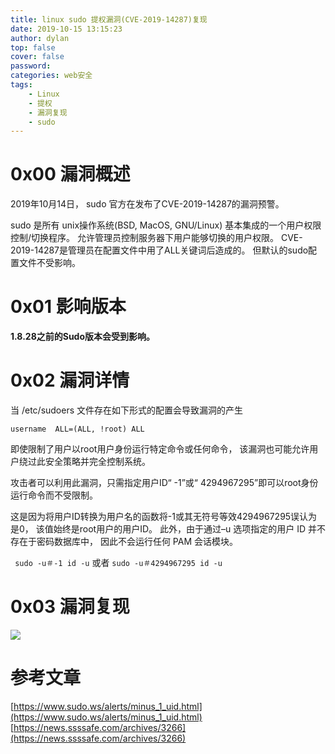 ```yaml
---
title: linux sudo 提权漏洞(CVE-2019-14287)复现
date: 2019-10-15 13:15:23
author: dylan
top: false
cover: false
password: 
categories: web安全
tags: 
    - Linux
    - 提权
    - 漏洞复现
    - sudo
---
```


# 0x00 漏洞概述

2019年10月14日， sudo 官方在发布了CVE-2019-14287的漏洞预警。

sudo 是所有 unix操作系统(BSD, MacOS, GNU/Linux) 基本集成的一个用户权限控制/切换程序。
允许管理员控制服务器下用户能够切换的用户权限。
CVE-2019-14287是管理员在配置文件中用了ALL关键词后造成的。
但默认的sudo配置文件不受影响。

# 0x01 影响版本

**1.8.28之前的Sudo版本会受到影响。**

# 0x02 漏洞详情

当 /etc/sudoers 文件存在如下形式的配置会导致漏洞的产生

`username  ALL=(ALL, !root) ALL`

即使限制了用户以root用户身份运行特定命令或任何命令，
该漏洞也可能允许用户绕过此安全策略并完全控制系统。

攻击者可以利用此漏洞，只需指定用户ID“ -1”或“ 4294967295”即可以root身份运行命令而不受限制。

这是因为将用户ID转换为用户名的函数将-1或其无符号等效4294967295误认为是0，
该值始终是root用户的用户ID。
此外，由于通过–u 选项指定的用户 ID 并不存在于密码数据库中，
因此不会运行任何 PAM 会话模块。

` sudo -u＃-1 id -u`
或者
`sudo -u＃4294967295 id -u`

# 0x03 漏洞复现

![](https://raw.githubusercontent.com/dylan903/ImgUrl/master/Img/20191015161111.png)

# 参考文章
[https://www.sudo.ws/alerts/minus_1_uid.html](https://www.sudo.ws/alerts/minus_1_uid.html)
[https://news.ssssafe.com/archives/3266](https://news.ssssafe.com/archives/3266)
